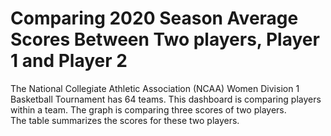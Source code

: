 # Comparing 2020 Season Average Scores Between Two players, Player 1 and Player 2


The National Collegiate Athletic Association (NCAA) Women Division 1 Basketball Tournament has 64 teams. 
 This dashboard is comparing players within a team. 
The graph is comparing three scores of two players.        
The table summarizes the scores for these two players.
